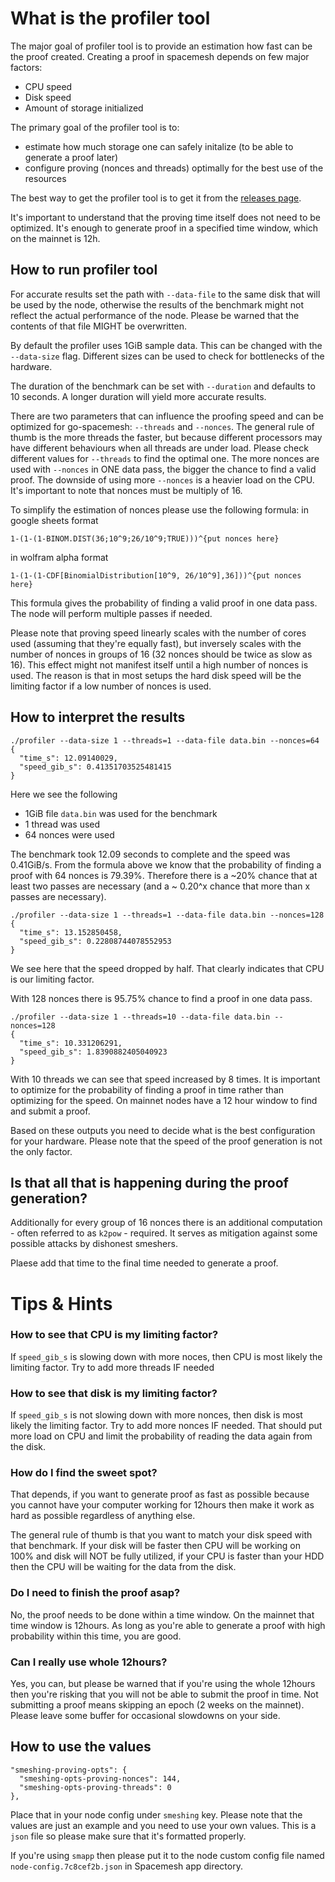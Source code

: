 # What is the profiler tool

The major goal of profiler tool is to provide an estimation how fast can be the proof created.
Creating a proof in spacemesh depends on few major factors:
* CPU speed
* Disk speed
* Amount of storage initialized

The primary goal of the profiler tool is to:
* estimate how much storage one can safely initalize (to be able to generate a proof later)
* configure proving (nonces and threads) optimally for the best use of the resources

The best way to get the profiler tool is to get it from the [releases page](https://github.com/spacemeshos/post-rs/releases).

It's important to understand that the proving time itself does not need to be optimized. It's enough to generate proof in a specified time window, which on the mainnet is 12h.

## How to run profiler tool

For accurate results set the path with `--data-file` to the same disk that will be used by the node, otherwise the results of the benchmark might not reflect the actual performance of the node. Please be warned that the contents of that file MIGHT be overwritten.

By default the profiler uses 1GiB sample data. This can be changed with the `--data-size` flag. Different sizes can be used to check for bottlenecks of the hardware.

The duration of the benchmark can be set with `--duration` and defaults to 10 seconds. A longer duration will yield more accurate results.

There are two parameters that can influence the proofing speed and can be optimized for go-spacemesh: `--threads` and `--nonces`.
The general rule of thumb is the more threads the faster, but because different processors may have different behaviours when all threads are under load. Please check different values for `--threads` to find the optimal one.
The more nonces are used with `--nonces` in ONE data pass, the bigger the chance to find a valid proof. The downside of using more `--nonces` is a heavier load on the CPU. It's important to note that nonces must be multiply of 16.

To simplify the estimation of nonces please use the following formula:
in google sheets format
```
1-(1-(1-BINOM.DIST(36;10^9;26/10^9;TRUE)))^{put nonces here}
```
in wolfram alpha format
```
1-(1-(1-CDF[BinomialDistribution[10^9, 26/10^9],36]))^{put nonces here}
```

This formula gives the probability of finding a valid proof in one data pass. The node will perform multiple passes if needed.

Please note that proving speed linearly scales with the number of cores used (assuming that they're equally fast), but inversely scales with the number of nonces in groups of 16 (32 nonces should be twice as slow as 16). This effect might not manifest itself until a high number of nonces is used. The reason is that in most setups the hard disk speed will be the limiting factor if a low number of nonces is used.

## How to interpret the results

```
./profiler --data-size 1 --threads=1 --data-file data.bin --nonces=64
{
  "time_s": 12.09140029,
  "speed_gib_s": 0.41351703525481415
}
```

Here we see the following
* 1GiB file `data.bin` was used for the benchmark
* 1 thread was used
* 64 nonces were used

The benchmark took 12.09 seconds to complete and the speed was 0.41GiB/s.
From the formula above we know that the probability of finding a proof with 64 nonces is 79.39%. Therefore there is a ~20% chance that at least two passes are necessary (and a ~ 0.20^x chance that more than x passes are necessary).
```
./profiler --data-size 1 --threads=1 --data-file data.bin --nonces=128
{
  "time_s": 13.152850458,
  "speed_gib_s": 0.22808744078552953
}
```

We see here that the speed dropped by half. That clearly indicates that CPU is our limiting factor.

With 128 nonces there is 95.75% chance to find a proof in one data pass.

```
./profiler --data-size 1 --threads=10 --data-file data.bin --nonces=128
{
  "time_s": 10.331206291,
  "speed_gib_s": 1.8390882405040923
}
```

With 10 threads we can see that speed increased by 8 times. It is important to optimize for the probability of finding a proof in time rather than optimizing for the speed. On mainnet nodes have a 12 hour window to find and submit a proof.

Based on these outputs you need to decide what is the best configuration for your hardware. Please note that the speed of the proof generation is not the only factor.

## Is that all that is happening during the proof generation?
Additionally for every group of 16 nonces there is an additional computation - often referred to as `k2pow` - required. It serves as mitigation against some possible attacks by dishonest smeshers.

Plaese add that time to the final time needed to generate a proof.

# Tips & Hints

### How to see that CPU is my limiting factor?
If `speed_gib_s` is slowing down with more noces, then CPU is most likely the limiting factor. Try to add more threads IF needed

### How to see that disk is my limiting factor?
If `speed_gib_s` is not slowing down with more nonces, then disk is most likely the limiting factor. Try to add more nonces IF needed. That should put more load on CPU and limit the probability of reading the data again from the disk.

### How do I find the sweet spot?
That depends, if you want to generate proof as fast as possible because you cannot have your computer working for 12hours then make it work as hard as possible regardless of anything else.

The general rule of thumb is that you want to match your disk speed with that benchmark. If your disk will be faster then CPU will be working on 100% and disk will NOT be fully utilized, if your CPU is faster than your HDD then the CPU will be waiting for the data from the disk.

### Do I need to finish the proof asap?
No, the proof needs to be done within a time window. On the mainnet that time window is 12hours. As long as you're able to generate a proof with high probability within this time, you are good.

### Can I really use whole 12hours?
Yes, you can, but please be warned that if you're using the whole 12hours then you're risking that you will not be able to submit the proof in time. Not submitting a proof means skipping an epoch (2 weeks on the mainnet). Please leave some buffer for occasional slowdowns on your side.


## How to use the values

```
"smeshing-proving-opts": {
  "smeshing-opts-proving-nonces": 144,
  "smeshing-opts-proving-threads": 0
},
```

Place that in your node config under `smeshing` key. Please note that the values are just an example and you need to use your own values. This is a `json` file so please make sure that it's formatted properly.

If you're using `smapp` then please put it to the node custom config file named `node-config.7c8cef2b.json` in Spacemesh app directory.
